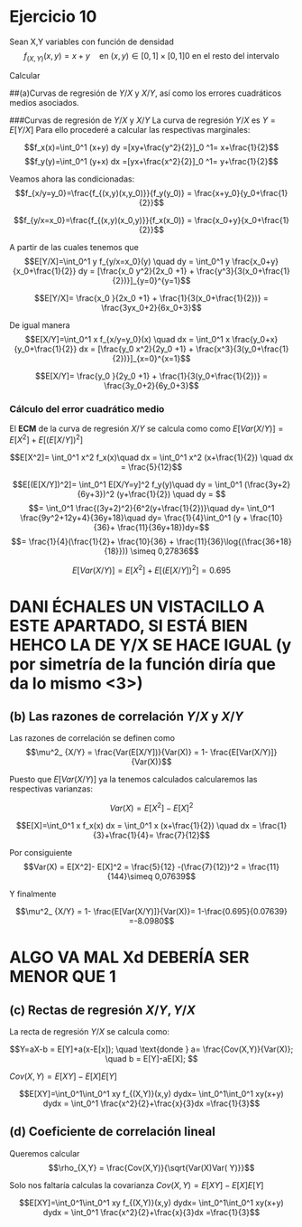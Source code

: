 # Ejercicio 10 

Sean X,Y variables con función de densidad 
$$f_{(X,Y)}(x,y)= x+y \quad \text{en } (x,y)\in[0,1]\times [0,1] \text{0 en el resto del intervalo}$$  

Calcular 

##(a)Curvas de regresión de $Y/X$ y $X/Y$,  así como los errores cuadráticos medios asociados. 

###Curvas de regresión de $Y/X$ y $X/Y$
La curva de regresión  $Y/X$ es $Y=E[Y/X]$
Para ello procederé a calcular las respectivas marginales: 

$$f_x(x)=\int_0^1 (x+y) dy =[xy+\frac{y^2}{2}]_0 ^1= x+\frac{1}{2}$$
$$f_y(y)=\int_0^1 (y+x) dx =[yx+\frac{x^2}{2}]_0 ^1= y+\frac{1}{2}$$

Veamos ahora las condicionadas: 
$$f_{x/y=y_0}=\frac{f_{(x,y)(x,y_0)}}{f_y(y_0)} = \frac{x+y_0}{y_0+\frac{1}{2}}$$

$$f_{y/x=x_0}=\frac{f_{(x,y)(x_0,y)}}{f_x(x_0)} = \frac{x_0+y}{x_0+\frac{1}{2}}$$

A partir de las cuales tenemos que 
$$E[Y/X]=\int_0^1 y f_{y/x=x_0}(y) \quad dy =
\int_0^1  y \frac{x_0+y}{x_0+\frac{1}{2}} dy = 
[\frac{x_0 y^2}{2x_0 +1}  +  \frac{y^3}{3(x_0+\frac{1}{2})}]_{y=0}^{y=1}$$

$$E[Y/X]= \frac{x_0 }{2x_0 +1}  +  \frac{1}{3(x_0+\frac{1}{2})} = \frac{3yx_0+2}{6x_0+3}$$


De igual manera 
$$E[X/Y]=\int_0^1 x f_{x/y=y_0}(x) \quad dx =
\int_0^1  x \frac{y_0+x}{y_0+\frac{1}{2}} dx = 
[\frac{y_0 x^2}{2y_0 +1}  +  \frac{x^3}{3(y_0+\frac{1}{2})}]_{x=0}^{x=1}$$

$$E[X/Y]= \frac{y_0 }{2y_0 +1}  +  \frac{1}{3(y_0+\frac{1}{2})} = \frac{3y_0+2}{6y_0+3}$$


### Cálculo del error cuadrático medio 

El **ECM** de la curva de regresión $X/Y$ se calcula como  como $E[Var(X/Y)] = E[X^2]+E[(E[X/Y])^2]$

$$E[X^2]= \int_0^1 x^2 f_x(x)\quad dx =
\int_0^1 x^2 (x+\frac{1}{2}) \quad dx =
\frac{5}{12}$$

$$E[(E[X/Y])^2]= 
\int_0^1 E[X/Y=y]^2 f_y(y)\quad dy = 
\int_0^1 (\frac{3y+2}{6y+3})^2 (y+\frac{1}{2}) \quad dy = $$ $$= \int_0^1 \frac{(3y+2)^2}{6^2(y+\frac{1}{2})}\quad dy=
\int_0^1 \frac{9y^2+12y+4}{36y+18}\quad dy=
\frac{1}{4}\int_0^1 (y + \frac{10}{36}+ \frac{11}{36y+18})dy=$$ $$=
\frac{1}{4}(\frac{1}{2}+ \frac{10}{36} + \frac{11}{36}\log{(\frac{36+18}{18}})) \simeq 0,27836$$

$$E[Var(X/Y)] = E[X^2]+E[(E[X/Y])^2]=0.695$$

# DANI ÉCHALES UN VISTACILLO A ESTE APARTADO, SI ESTÁ BIEN HEHCO LA DE Y/X SE HACE IGUAL (y por simetría de la función diría que da lo mismo <3>)

## (b) Las razones de correlación $Y/X \text{ y } X/Y$  

Las razones de correlación se definen como 
$$\mu^2_ {X/Y} = \frac{Var(E[X/Y])}{Var(X)} = 
1- \frac{E[Var(X/Y)]}{Var(X)}$$  

Puesto que $E[Var(X/Y)]$ ya la tenemos calculados calcularemos las respectivas varianzas: 

$$Var(X) = E[X^2]- E[X]^2$$

$$E[X]=\int_0^1 x f_x(x) dx =
\int_0^1 x (x+\frac{1}{2}) \quad dx = 
\frac{1}{3}+\frac{1}{4}= \frac{7}{12}$$

Por consiguiente 
$$Var(X) = E[X^2]- E[X]^2 = 
\frac{5}{12} -(\frac{7}{12})^2 = \frac{11}{144}\simeq 0,07639$$

Y finalmente 

$$\mu^2_ {X/Y} = 
1- \frac{E[Var(X/Y)]}{Var(X)}=
1-\frac{0.695}{0.07639} =-8.0980$$ 
# ALGO VA MAL Xd  DEBERÍA SER MENOR QUE 1

## (c) Rectas de regresión $X/Y, Y/X$  

La recta de regresión $Y/X$ se calcula como: 

$$Y=aX-b = E[Y]+a(x-E[x]); \quad \text{donde } a= \frac{Cov(X,Y)}{Var(X)}; \quad b = E[Y]-aE[X]; $$

$Cov(X,Y)=E[XY]-E[X]E[Y]$

$$E[XY]=\int_0^1\int_0^1 xy f_{(X,Y)}(x,y) dydx= \int_0^1\int_0^1 xy(x+y) dydx = 
\int_0^1 \frac{x^2}{2}+\frac{x}{3}dx =\frac{1}{3}$$

## (d) Coeficiente de correlación lineal  

Queremos calcular 
$$\rho_{X,Y} = \frac{Cov(X,Y)}{\sqrt{Var(X)Var( Y)}}$$

Solo nos faltaría calculas la covarianza $Cov(X,Y)=E[XY]-E[X]E[Y]$

$$E[XY]=\int_0^1\int_0^1 xy f_{(X,Y)}(x,y) dydx= \int_0^1\int_0^1 xy(x+y) dydx = 
\int_0^1 \frac{x^2}{2}+\frac{x}{3}dx =\frac{1}{3}$$

